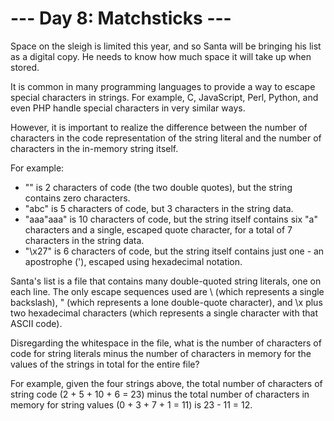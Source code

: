 # --- Day 8: Matchsticks ---

Space on the sleigh is limited this year, and so Santa will be bringing his list as a digital copy.
He needs to know how much space it will take up when stored.

It is common in many programming languages to provide a way to escape special characters in strings.
For example, C, JavaScript, Perl, Python, and even PHP handle special characters in very similar ways.

However, it is important to realize the difference between the number of characters in the code representation of the string literal and the number of characters in the in-memory string itself.

For example:

- "" is 2 characters of code (the two double quotes), but the string contains zero characters.
- "abc" is 5 characters of code, but 3 characters in the string data.
- "aaa\"aaa" is 10 characters of code,
but the string itself contains six "a" characters and a single, escaped quote character,
for a total of 7 characters in the string data.
- "\x27" is 6 characters of code, but the string itself contains just one - an apostrophe ('),
escaped using hexadecimal notation.

Santa's list is a file that contains many double-quoted string literals, one on each line.
The only escape sequences used are \\ (which represents a single backslash),
\" (which represents a lone double-quote character),
and \x plus two hexadecimal characters (which represents a single character with that ASCII code).

Disregarding the whitespace in the file,
what is the number of characters of code for string literals minus the number of characters in memory for the values of the strings in total for the entire file?

For example, given the four strings above,
the total number of characters of string code (2 + 5 + 10 + 6 = 23)
minus the total number of characters in memory for string values (0 + 3 + 7 + 1 = 11) is 23 - 11 = 12.
